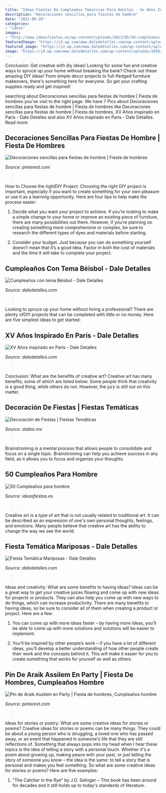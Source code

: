 ```yaml
---
title: "Ideas Fiestas De Cumpleaños Tematicas Para Adultos - Xv Años Inspirado En París"
description: "Decoraciones sencillas para fiestas de hombre"
date: "2022-09-28"
categories:
- "ideas"
images:
- "http://www.ideasfiestas.es/wp-content/uploads/2013/05/50-cumpleanos-hombre-ensaladas.jpg"
featuredImage: "https://i2.wp.com/www.daledetalles.com/wp-content/uploads/2016/03/14-4.jpg"
featured_image: "https://i2.wp.com/www.daledetalles.com/wp-content/uploads/2016/01/paris14.jpg"
image: "https://i0.wp.com/www.daledetalles.com/wp-content/uploads/2016/02/beisbol10.jpg"
---
```



Conclusion: Get creative with diy ideas!
Looking for some fun and creative ways to spruce up your home without breaking the bank? Check out these amazing DIY ideas!
From simple decor projects to full-fledged furniture makeovers, there's something here for everyone. So get your crafting supplies ready and get inspired!

	

		
searching about Decoraciones sencillas para fiestas de hombre | Fiesta de hombres you've visit to the right page. We have 7 Pics about Decoraciones sencillas para fiestas de hombre | Fiesta de hombres like Decoraciones sencillas para fiestas de hombre | Fiesta de hombres, XV Años inspirado en París - Dale Detalles and also XV Años inspirado en París - Dale Detalles. Read more:
		
    
## Decoraciones Sencillas Para Fiestas De Hombre | Fiesta De Hombres

<img loading=lazy src="https://i.pinimg.com/736x/d7/2a/d8/d72ad888bf8619d48c987e3ea7b76f7a.jpg" onerror="this.onerror=null;this.src='https://tse3.mm.bing.net/th?id=OIP.5dbhj78MnTXd4lJFSm2tvQHaJ3&amp;pid=15.1';" alt="Decoraciones sencillas para fiestas de hombre | Fiesta de hombres">

_Source: pinterest.com_

>. 

	

How to Choose the rightDIY Project:
Choosing the right DIY project is important, especially if you want to create something for your own pleasure or use it as a learning opportunity. Here are four tips to help make the process easier:
1. Decide what you want your project to achieve. If you’re looking to make a simple change to your home or improve an existing piece of furniture, there are many possibilities out there. However, if you’re planning on creating something more comprehensive or complex, be sure to research the different types of dyes and materials before starting.

2. Consider your budget. Just because you can do something yourself doesn’t mean that it’s a good idea. Factor in both the cost of materials and the time it will take to complete your project.

    
## Cumpleaños Con Tema Béisbol - Dale Detalles

<img loading=lazy src="https://i0.wp.com/www.daledetalles.com/wp-content/uploads/2016/02/beisbol10.jpg" onerror="this.onerror=null;this.src='https://tse3.mm.bing.net/th?id=OIP.OsK4z3Am8j4kjB8R2NGCLQHaE8&amp;pid=15.1';" alt="Cumpleaños con tema Béisbol - Dale Detalles">

_Source: daledetalles.com_

>. 

	

Looking to spruce up your home without hiring a professional? There are plenty ofDIY projects that can be completed with little or no money. Here are five simplest ideas to get started: 

    
## XV Años Inspirado En París - Dale Detalles

<img loading=lazy src="https://i2.wp.com/www.daledetalles.com/wp-content/uploads/2016/01/paris14.jpg" onerror="this.onerror=null;this.src='https://tse4.mm.bing.net/th?id=OIP.48KvkTjD51H5IpULHOXF4QHaNJ&amp;pid=15.1';" alt="XV Años inspirado en París - Dale Detalles">

_Source: daledetalles.com_

>. 

	

Conclusion: What are the benefits of creative art?
Creative art has many benefits, some of which are listed below. Some people think that creativity is a good thing, while others do not. However, the jury is still out on this matter.

    
## Decoración De Fiestas | Fiestas Temáticas

<img loading=lazy src="https://alabio.mx/imagenes/fiestas-tematicas-en-puebla-2105.jpg" onerror="this.onerror=null;this.src='https://tse3.mm.bing.net/th?id=OIP.oogY8EvnLO18qh8pU7K8PAHaFs&amp;pid=15.1';" alt="Decoración de Fiestas | Fiestas Temáticas">

_Source: alabio.mx_

>. 

	

Brainstroming is a mental process that allows people to consolidate and focus on a single topic. Brainstroming can help you achieve success in any field, as it allows you to focus and organize your thoughts.

    
## 50 Cumpleaños Para Hombre

<img loading=lazy src="http://www.ideasfiestas.es/wp-content/uploads/2013/05/50-cumpleanos-hombre-ensaladas.jpg" onerror="this.onerror=null;this.src='https://tse2.mm.bing.net/th?id=OIP.HpJ43-8E1FFmbAqmSry5IQAAAA&amp;pid=15.1';" alt="50 Cumpleaños para hombre">

_Source: ideasfiestas.es_

>. 

	

Creative art is a type of art that is not usually related to traditional art. It can be described as an expression of one's own personal thoughts, feelings, and emotions. Many people believe that creative art has the ability to change the way we see the world.

    
## Fiesta Temática Mariposas - Dale Detalles

<img loading=lazy src="https://i2.wp.com/www.daledetalles.com/wp-content/uploads/2016/03/14-4.jpg" onerror="this.onerror=null;this.src='https://tse3.mm.bing.net/th?id=OIP.ydrA2tQwS6ZnEaQNvHTDaAHaE8&amp;pid=15.1';" alt="Fiesta Temática Mariposas - Dale Detalles">

_Source: daledetalles.com_

>. 

	

Ideas and creativity: What are some benefits to having ideas?
Ideas can be a great way to get your creative juices flowing and come up with new ideas for projects or products. They can also help you come up with new ways to do things, which can increase productivity. There are many benefits to having ideas, so be sure to consider all of them when creating a product or project. Here are a few: 
1. You can come up with more ideas faster – by having more ideas, you’ll be able to come up with more solutions and solutions will be easier to implement.

2. You’ll be inspired by other people’s work – if you have a lot of different ideas, you’ll develop a better understanding of how other people create their work and the concepts behind it. This will make it easier for you to create something that works for yourself as well as others.

    
## Pin De Araik Assilem En Party | Fiesta De Hombres, Cumpleaños Hombre

<img loading=lazy src="https://i.pinimg.com/736x/85/84/20/858420b4162978ed47c55f4f6e025a22.jpg" onerror="this.onerror=null;this.src='https://tse4.mm.bing.net/th?id=OIP.aDt1A-u3EiKJj77YPT_3igHaJ3&amp;pid=15.1';" alt="Pin de Araik Assilem en Party | Fiesta de hombres, Cumpleaños hombre">

_Source: pinterest.com_

>. 

	

Ideas for stories or poetry: What are some creative ideas for stories or poems?
Creative ideas for stories or poems can be many things. They could be about a young person who is struggling, a loved one who has passed away, or an event that happened in someone's life that they are still reflections of. Something that always pops into my head when I hear these topics is the idea of telling a story with a personal touch. Whether it's a poem about growing up, making peace with your past, or just telling the story of someone you know – the idea is the same: to tell a story that is personal and makes you feel something. So what are some creative ideas for stories or poems? Here are five examples: 
1. "The Catcher in the Rye" by J.D. Salinger – This book has been around for decades and it still holds up to today's standards of literature.

